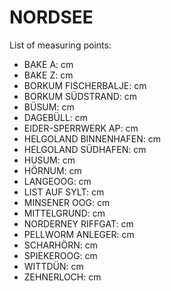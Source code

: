 # NORDSEE

List of measuring points:

* BAKE A: <Value topic="rivers/pegel-online/NORDSEE/BAKE A/measurementValue"/> cm
* BAKE Z: <Value topic="rivers/pegel-online/NORDSEE/BAKE Z/measurementValue"/> cm
* BORKUM FISCHERBALJE: <Value topic="rivers/pegel-online/NORDSEE/BORKUM FISCHERBALJE/measurementValue"/> cm
* BORKUM SÜDSTRAND: <Value topic="rivers/pegel-online/NORDSEE/BORKUM SÜDSTRAND/measurementValue"/> cm
* BÜSUM: <Value topic="rivers/pegel-online/NORDSEE/BÜSUM/measurementValue"/> cm
* DAGEBÜLL: <Value topic="rivers/pegel-online/NORDSEE/DAGEBÜLL/measurementValue"/> cm
* EIDER-SPERRWERK AP: <Value topic="rivers/pegel-online/NORDSEE/EIDER-SPERRWERK AP/measurementValue"/> cm
* HELGOLAND BINNENHAFEN: <Value topic="rivers/pegel-online/NORDSEE/HELGOLAND BINNENHAFEN/measurementValue"/> cm
* HELGOLAND SÜDHAFEN: <Value topic="rivers/pegel-online/NORDSEE/HELGOLAND SÜDHAFEN/measurementValue"/> cm
* HUSUM: <Value topic="rivers/pegel-online/NORDSEE/HUSUM/measurementValue"/> cm
* HÖRNUM: <Value topic="rivers/pegel-online/NORDSEE/HÖRNUM/measurementValue"/> cm
* LANGEOOG: <Value topic="rivers/pegel-online/NORDSEE/LANGEOOG/measurementValue"/> cm
* LIST AUF SYLT: <Value topic="rivers/pegel-online/NORDSEE/LIST AUF SYLT/measurementValue"/> cm
* MINSENER OOG: <Value topic="rivers/pegel-online/NORDSEE/MINSENER OOG/measurementValue"/> cm
* MITTELGRUND: <Value topic="rivers/pegel-online/NORDSEE/MITTELGRUND/measurementValue"/> cm
* NORDERNEY RIFFGAT: <Value topic="rivers/pegel-online/NORDSEE/NORDERNEY RIFFGAT/measurementValue"/> cm
* PELLWORM ANLEGER: <Value topic="rivers/pegel-online/NORDSEE/PELLWORM ANLEGER/measurementValue"/> cm
* SCHARHÖRN: <Value topic="rivers/pegel-online/NORDSEE/SCHARHÖRN/measurementValue"/> cm
* SPIEKEROOG: <Value topic="rivers/pegel-online/NORDSEE/SPIEKEROOG/measurementValue"/> cm
* WITTDÜN: <Value topic="rivers/pegel-online/NORDSEE/WITTDÜN/measurementValue"/> cm
* ZEHNERLOCH: <Value topic="rivers/pegel-online/NORDSEE/ZEHNERLOCH/measurementValue"/> cm
